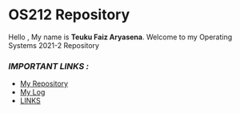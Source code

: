 # OS212 Repository

Hello , My name is **Teuku Faiz Aryasena**.
Welcome to my Operating Systems 2021-2 Repository

### *IMPORTANT LINKS :*
- [My Repository](https://github.com/teukufaiz/os212)
- [My Log](https://teukufaiz.github.io/os212/TXT/mylog.txt)
- [LINKS](https://teukufaiz.github.io/os212/LINKS/)
